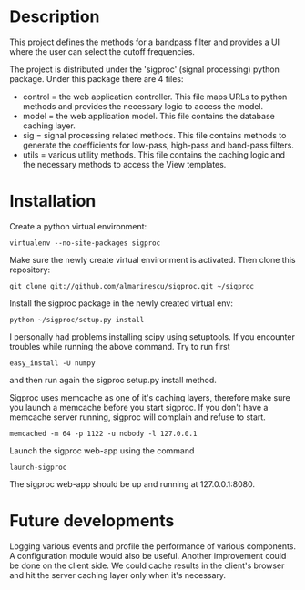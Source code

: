 # Description

This project defines the methods for a bandpass filter and provides a UI
where the user can select the cutoff frequencies.

The project is distributed under the 'sigproc' (signal processing) python
package. Under this package there are 4 files:
 - control = the web application controller. This file maps URLs to python
   methods and provides the necessary logic to access the model.
 - model = the web application model. This file contains the database
   caching layer.
 - sig = signal processing related methods. This file contains methods to
   generate the coefficients for low-pass, high-pass and band-pass filters.
 - utils = various utility methods. This file contains the caching logic and
   the necessary methods to access the View templates.

# Installation

Create a python virtual environment:

```
virtualenv --no-site-packages sigproc
```

Make sure the newly create virtual environment is activated. Then clone
this repository:

```
git clone git://github.com/almarinescu/sigproc.git ~/sigproc
```

Install the sigproc package in the newly created virtual env:

```
python ~/sigproc/setup.py install
```

I personally had problems installing scipy using setuptools. If you
encounter troubles while running the above command. Try to run first 

```
easy_install -U numpy
```
and then run again the sigproc setup.py install method.

Sigproc uses memcache as one of it's caching layers, therefore make sure
you launch a memcache before you start sigproc. If you don't have a
memcache server running, sigproc will complain and refuse to start.

```
memcached -m 64 -p 1122 -u nobody -l 127.0.0.1
```

Launch the sigproc web-app using the command

```launch-sigproc```

The sigproc web-app should be up and running at 127.0.0.1:8080.

# Future developments

Logging various events and profile the performance of various components. A
configuration module would also be useful. Another improvement could be
done on the client side. We could cache results in the client's browser and
hit the server caching layer only when it's necessary.

